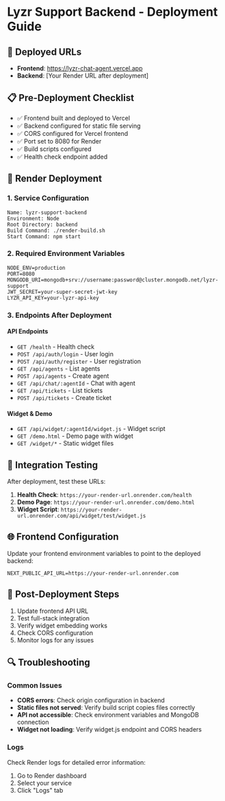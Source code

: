# Lyzr Support Backend - Deployment Guide

## 🚀 Deployed URLs

- **Frontend**: https://lyzr-chat-agent.vercel.app
- **Backend**: [Your Render URL after deployment]

## 📋 Pre-Deployment Checklist

- ✅ Frontend built and deployed to Vercel
- ✅ Backend configured for static file serving
- ✅ CORS configured for Vercel frontend
- ✅ Port set to 8080 for Render
- ✅ Build scripts configured
- ✅ Health check endpoint added

## 🔧 Render Deployment

### 1. Service Configuration
```
Name: lyzr-support-backend
Environment: Node
Root Directory: backend
Build Command: ./render-build.sh
Start Command: npm start
```

### 2. Required Environment Variables
```
NODE_ENV=production
PORT=8080
MONGODB_URI=mongodb+srv://username:password@cluster.mongodb.net/lyzr-support
JWT_SECRET=your-super-secret-jwt-key
LYZR_API_KEY=your-lyzr-api-key
```

### 3. Endpoints After Deployment

#### API Endpoints
- `GET /health` - Health check
- `POST /api/auth/login` - User login
- `POST /api/auth/register` - User registration
- `GET /api/agents` - List agents
- `POST /api/agents` - Create agent
- `GET /api/chat/:agentId` - Chat with agent
- `GET /api/tickets` - List tickets
- `POST /api/tickets` - Create ticket

#### Widget & Demo
- `GET /api/widget/:agentId/widget.js` - Widget script
- `GET /demo.html` - Demo page with widget
- `GET /widget/*` - Static widget files

## 🔗 Integration Testing

After deployment, test these URLs:

1. **Health Check**: `https://your-render-url.onrender.com/health`
2. **Demo Page**: `https://your-render-url.onrender.com/demo.html`
3. **Widget Script**: `https://your-render-url.onrender.com/api/widget/test/widget.js`

## 🌐 Frontend Configuration

Update your frontend environment variables to point to the deployed backend:

```env
NEXT_PUBLIC_API_URL=https://your-render-url.onrender.com
```

## 📝 Post-Deployment Steps

1. Update frontend API URL
2. Test full-stack integration
3. Verify widget embedding works
4. Check CORS configuration
5. Monitor logs for any issues

## 🔍 Troubleshooting

### Common Issues
- **CORS errors**: Check origin configuration in backend
- **Static files not served**: Verify build script copies files correctly
- **API not accessible**: Check environment variables and MongoDB connection
- **Widget not loading**: Verify widget.js endpoint and CORS headers

### Logs
Check Render logs for detailed error information:
1. Go to Render dashboard
2. Select your service
3. Click "Logs" tab
